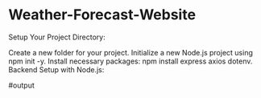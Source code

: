 # Weather-Forecast-Website
Setup Your Project Directory:

Create a new folder for your project. Initialize a new Node.js project using npm init -y. Install necessary packages: npm install express axios dotenv. Backend Setup with Node.js:

#output
